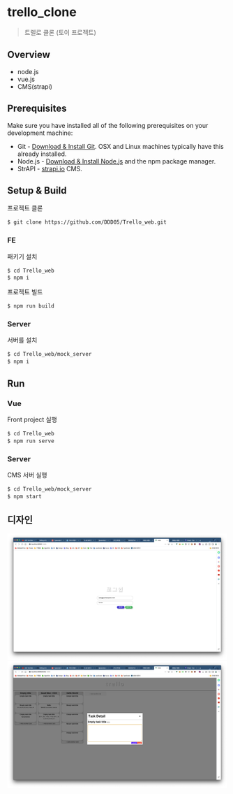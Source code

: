 # trello_clone

> 트렐로 클론 (토이 프로젝트)

## Overview

-   node.js
-   vue.js
-   CMS(strapi)

## Prerequisites

Make sure you have installed all of the following prerequisites on your development machine:

-   Git - [Download & Install Git](https://git-scm.com/downloads). OSX and Linux machines typically have this already installed.
-   Node.js - [Download & Install Node.js](https://nodejs.org/en/download/) and the npm package manager.
-   StrAPI - [strapi.io](https://strapi.io/) CMS.

## Setup & Build

프로젝트 클론

```bash
$ git clone https://github.com/DDD05/Trello_web.git
```

### FE

패키기 설치

```bash
$ cd Trello_web
$ npm i
```

프로젝트 빌드

```bash
$ npm run build
```

### Server

서버를 설치

```bash
$ cd Trello_web/mock_server
$ npm i
```

## Run

### Vue

Front project 실행

```bash
$ cd Trello_web
$ npm run serve
```

### Server

CMS 서버 실행

```bash
$ cd Trello_web/mock_server
$ npm start
```

## 디자인

![login](./readme-img/login.png)
![trello](./readme-img/trello.png)
